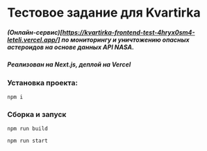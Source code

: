 # Тестовое задание для Kvartirka

##### (Онлайн-сервис)[https://kvartirka-frontend-test-4hryx0sm4-leteli.vercel.app/] по мониторингу и уничтожению опасных астероидов на основе данных API NASA.
##### Реализован на Next.js, деплой на Vercel

### Установка проекта:
    npm i

### Сборка и запуск
    npm run build

    npm run start 


